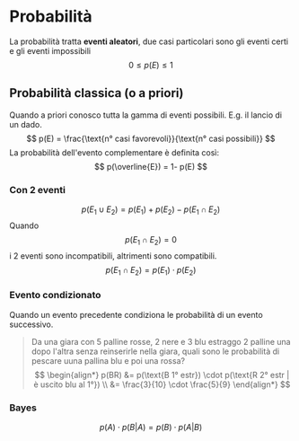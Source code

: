 # Probabilità
La probabilità tratta **eventi aleatori**, due casi particolari sono gli eventi certi e gli eventi impossibili
$$
0 \le p(E) \le 1
$$
<!-- toc -->

## Probabilità classica (o a priori)
Quando a priori conosco tutta la gamma di eventi possibili. E.g. il lancio di un dado. 
$$
p(E) = \frac{\text{n° casi favorevoli}}{\text{n° casi possibili}}
$$
La probabilità dell'evento complementare è definita così:
$$
p(\overline{E}) = 1- p(E)
$$

### Con 2 eventi
$$
p(E_1 \cup E_2)= p(E_1) + p(E_2) - p (E_1 \cap E_2)
$$
Quando $$p(E_1 \cap E_2)=0$$ i 2 eventi sono incompatibili, altrimenti sono compatibili. 
$$
p(E_1 \cap E_2)= p(E_1) \cdot p(E_2)
$$


### Evento condizionato
Quando un evento precedente condiziona le probabilità di un evento successivo.
> Da una giara con 5 palline rosse, 2 nere e 3 blu estraggo 2 palline una dopo l'altra senza reinserirle nella giara, quali sono le probabilità di pescare uuna pallina blu e poi una rossa?
> $$
\begin{align*}
p(BR) &= p(\text{B 1° estr}) \cdot p(\text{R 2° estr | è uscito blu al 1°}) \\
&= \frac{3}{10} \cdot \frac{5}{9}
\end{align*}
$$

### Bayes
$$
p(A)\cdot p(B|A)=p(B)\cdot p(A|B)
$$